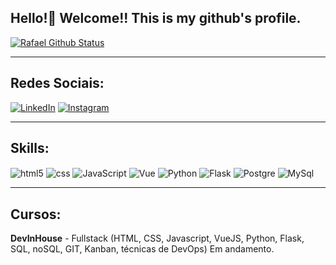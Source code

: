 
## Hello!👋 Welcome!! This is my github's profile.

[![Rafael Github Status](https://github-readme-stats.vercel.app/api?username=rafatellescarneiro&theme=dracula&show_icons=true)](https://github.com/rafatellescarneiro/github-readme-stats)

-------------------------------

## Redes Sociais:
[![LinkedIn](https://img.shields.io/badge/LinkedIn-0077B5?style=for-the-badge&logo=linkedin&logoColor=white)](https://www.linkedin.com/in/rafael-telles-carneiro-b74456148/)
[![Instagram](https://img.shields.io/badge/Instagram-E4405F?style=for-the-badge&logo=instagram&logoColor=white)](https://www.instagram.com/rafcarneiro_)

-------------------------------

## Skills:

<div>
  <img align='center' alt='html5' src='https://img.shields.io/badge/HTML5-E34F26?style=for-the-badge&logo=html5&logoColor=white'>
  <img align='center' alt='css' src='https://img.shields.io/badge/CSS3-1572B6?style=for-the-badge&logo=css3&logoColor=white'>
  <img align='center' alt='JavaScript' src='https://img.shields.io/badge/JavaScript-323330?style=for-the-badge&logo=javascript&logoColor=F7DF1E'>
  <img align='center' alt='Vue' src='https://img.shields.io/badge/Vue.js-35495E?style=for-the-badge&logo=vue.js&logoColor=4FC08D'>
  <img align='center' alt='Python' src='https://img.shields.io/badge/Python-3776AB?style=for-the-badge&logo=python&logoColor=white'>
  <img align='center' alt='Flask' src='https://img.shields.io/badge/Flask-000000?style=for-the-badge&logo=flask&logoColor=white'>
  <img align='center' alt='Postgre' src='https://img.shields.io/badge/PostgreSQL-316192?style=for-the-badge&logo=postgresql&logoColor=white'>
  <img align='center' alt='MySql' src='https://img.shields.io/badge/MySQL-005C84?style=for-the-badge&logo=mysql&logoColor=white'>
</div>

-------------------------------
## Cursos:

<b>DevInHouse</b> - Fullstack (HTML, CSS, Javascript,
VueJS, Python, Flask, SQL, noSQL, GIT, Kanban, técnicas
de DevOps) Em andamento.






